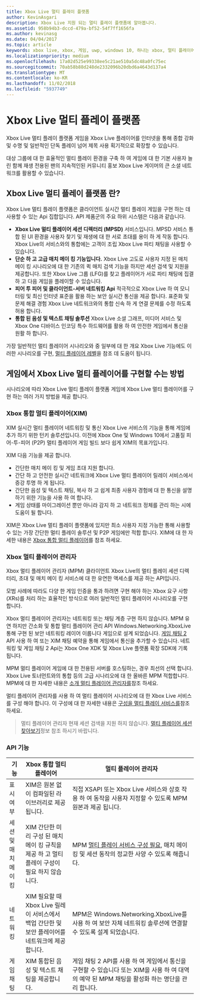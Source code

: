 ```yaml
---
title: Xbox Live 멀티 플레이 플랫폼
author: KevinAsgari
description: Xbox Live 지원 되는 멀티 플레이 플랫폼에 알아봅니다.
ms.assetid: 958b94b3-dccd-479a-bf52-54f7ff1656fa
ms.author: kevinasg
ms.date: 04/04/2017
ms.topic: article
keywords: xbox live, xbox, 게임, uwp, windows 10, 하나는 xbox, 멀티 플레이어
ms.localizationpriority: medium
ms.openlocfilehash: 17a02d525e99338ee5c21ae510a5dc48a0fc75ec
ms.sourcegitcommit: 70ab58b88d248de2332096b20dbd6a4643d137a4
ms.translationtype: MT
ms.contentlocale: ko-KR
ms.lasthandoff: 11/02/2018
ms.locfileid: "5937749"
---
```

# <a name="xbox-live-multiplayer-platform"></a>Xbox Live 멀티 플레이 플랫폼

Xbox Live 멀티 플레이 플랫폼 게임을 Xbox Live 플레이어를 인터넷을 통해 종합 강화 및 수명 및 일반적인 단독 플레이 넘어 제목 사용 획기적으로 확장할 수 있습니다.

대상 그룹에 대 한 효율적인 멀티 플레이 환경을 구축 하 여 게임에 대 한 기본 사용자 늘린 함께 재생 전용된 팬의 지속적인된 커뮤니티 홍보 Xbox Live 게이머의 큰 소셜 네트워크를 활용할 수 있습니다.


## <a name="what-is-the-xbox-live-multiplayer-platform"></a>Xbox Live 멀티 플레이 플랫폼 란?

Xbox Live 멀티 플레이 플랫폼은 클라이언트 실시간 멀티 플레이 게임을 구현 하는 데 사용할 수 있는 Api 집합입니다. API 제품군의 주요 하위 시스템은 다음과 같습니다.

-   **Xbox Live 멀티 플레이어 세션 디렉터리 (MPSD)** 서비스입니다. MPSD 서비스 통합 된 UI 환경을 사용자 찾기 및 재생에 대 한 서로 초대를 용이 하 게 작동 합니다. Xbox Live의 서비스와의 통합에는 고객이 조립 Xbox Live 파티 채팅을 사용할 수 있습니다.
-   **단순 하 고 고급 매치 메이 킹 기능입니다.** Xbox Live 고도로 사용자 지정 된 매치 메이 킹 시나리오에 대 한 기존의 퀵 매치 검색 기능을 하지만 세션 검색 및 지원을 제공합니다. 또한 Xbox Live 그룹 (LFG)를 찾고 플레이어가 서로 파티 채팅에 집결 하 고 다음 게임을 플레이할 수 있습니다.
-   **피어 투 피어 및 클라이언트-서버 네트워킹 Api** 적극적으로 Xbox Live 하 여 모니터링 및 최신 인터넷 표준을 활용 하는 보안 실시간 통신을 제공 합니다. 표준화 및 문제 해결 경험 Xbox Live 네트워크와의 통합 신속 하 게 연결 문제를 수정 하도록 허용 합니다.  
-   **통합 된 음성 및 텍스트 채팅 솔루션** Xbox Live 소셜 그래프, 미디어 서비스 및 Xbox One 디바이스 인코딩 특수 하드웨어를 활용 하 여 안전한 게임에서 통신을 원활 하 합니다.

가장 일반적인 멀티 플레이어 시나리오와 중 일부에 대 한 개요 Xbox Live 기능에도 이러한 시나리오를 구현, [멀티 플레이어 레벨](multiplayer-scenarios.md)을 참조 데 도움이 됩니다.

## <a name="how-can-i-implement-xbox-live-multiplayer-in-my-game"></a>게임에서 Xbox Live 멀티 플레이어를 구현할 수는 방법
시나리오에 따라 Xbox Live 멀티 플레이 플랫폼 게임에 Xbox Live 멀티 플레이어를 구현 하는 여러 가지 방법을 제공 합니다.

### <a name="xbox-integrated-multiplayer-xim"></a>Xbox 통합 멀티 플레이어(XIM)
XIM 실시간 멀티 플레이어 네트워킹 및 통신 Xbox Live 서비스의 기능을 통해 게임에 추가 하기 위한 턴키 솔루션입니다. 이전에 Xbox One 및 Windows 10에서 고품질 피어-투-피어 (P2P) 멀티 플레이어 게임 빌드 보다 쉽게 XIM의 목표가입니다.

XIM 다음 기능을 제공 합니다.
- 간단한 매치 메이 킹 및 게임 초대 지원 합니다.
- 간단 하 고 안전한 실시간 네트워크에 Xbox Live 멀티 플레이어 릴레이 서비스에서 증강 투명 하 게 됩니다.
- 간단한 음성 및 텍스트 채팅, 복사 하 고 쉽게 최종 사용자 경험에 대 한 통신을 설명 하기 위한 기능을 사용 하 여 합니다.
- 게임 상태를 마이그레이션 뿐만 아니라 감지 하 고 네트워크 정체를 관리 하는 시에 도움이 될 합니다.

XIM은 Xbox Live 멀티 플레이 플랫폼에 있지만 최소 사용자 지정 가능한 통해 사용할 수 있는 가장 간단한 멀티 플레이 솔루션 및 P2P 게임에만 적합 합니다. XIM에 대 한 자세한 내용은 [Xbox 통합 멀티 플레이어](xbox-integrated-multiplayer.md)를 참조 하세요.

### <a name="xbox-multiplayer-manager"></a>Xbox 멀티 플레이어 관리자
Xbox 멀티 플레이어 관리자 (MPM) 클라이언트 Xbox Live의 멀티 플레이 세션 디렉터리, 초대 및 매치 메이 킹 서비스에 대 한 유연한 액세스를 제공 하는 API입니다.

모범 사례에 따라도 다양 한 게임 인증을 통과 하려면 구현 해야 하는 Xbox 요구 사항 (XRs)를 처리 하는 효율적인 방식으로 여러 일반적인 멀티 플레이어 시나리오를 구현 합니다.

Xbox 멀티 플레이어 관리자는 네트워킹 또는 채팅 계층 구현 하지 않습니다. MPM 유연 하지만 간소화 및 통합 멀티 플레이어 관리 API Windows.Networking.XboxLive 통해 구현 된 보안 네트워킹 레이어 이룹니다 게임으로 설계 되었습니다. [게임 채팅 2](chat/game-chat-2-overview.md) API 사용 하 여 또는 XIM 채팅 예약을 통해 게임에서 통신을 추가할 수 있습니다. 네트워킹 및 게임 채팅 2 Api는 Xbox One XDK 및 Xbox Live 플랫폼 확장 SDK에 기록 됩니다.

MPM 멀티 플레이어 게임에 대 한 전용된 서버를 호스팅하는, 경우 최선의 선택 합니다. Xbox Live 토너먼트와의 통합 등의 고급 시나리오에 대 한 올바른 MPM 적합합니다. MPM에 대 한 자세한 내용은 [소개 멀티 플레이어 관리자를](multiplayer-manager/multiplayer-manager-api-overview.md)참조 하세요.

멀티 플레이어 관리자를 사용 하 여 멀티 플레이어 시나리오에 대 한 Xbox Live 서비스를 구성 해야 합니다. 이 구성에 대 한 자세한 내용은 [구성을 멀티 플레이 서비스를](service-configuration/configure-the-multiplayer-service.md)참조 하세요.

>멀티 플레이어 관리자 현재 세션 검색을 지원 하지 않습니다. [멀티 플레이어 세션 찾아보기](session-browse.md)정보 참조 하시기 바랍니다.

### <a name="api-capabilites"></a>API 기능

기능 | Xbox 통합 멀티 플레이어| 멀티 플레이어 관리자
--  | -- | --
표시 여부 |  XIM은 원본 없이 컴파일된 라이브러리로 제공 됩니다.  | 직접 XSAPI 또는 Xbox Live 서비스와 상호 작용 하 여 동작을 사용자 지정할 수 있도록 MPM 원본과 제공 됩니다.
세션 및 매치 메이 킹 | XIM 간단한 미리 구성 된 매치 메이 킹 규칙을 제공 하 고 멀티 플레이 구성이 필요 하지 않습니다. | MPM [멀티 플레이 서비스 구성 필요](service-configuration/configure-the-multiplayer-service.md), 매치 메이 킹 및 세션 동작의 정교한 사양 수 있도록 해줍니다.
네트워킹 | XIM 필요할 때 Xbox Live 릴레이 서비스에서 백업 간단한 및 보안 플레이어를 네트워크에 제공 합니다. | MPM은 Windows.Networking.XboxLive를 사용 하 여 보안 자체 네트워킹 솔루션에 연결할 수 있도록 설계 되었습니다.
게임 채팅 | XIM 통합된 음성 및 텍스트 채팅을 제공합니다. | 게임 채팅 2 API를 사용 하 여 게임에서 통신을 구현할 수 있습니다 또는 XIM을 사용 하 여 대역의 예약 된 MPM 채팅을 활성화 하는 명단을 관리 합니다.
